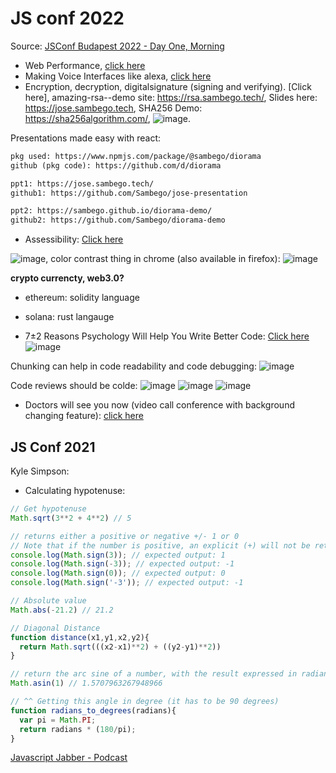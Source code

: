 # JS conf 2022

Source: [JSConf Budapest 2022 - Day One, Morning](https://youtu.be/z4JnSGupxUs)

- Web Performance, [click here](conf-web-performance.md)
- Making Voice Interfaces like alexa, [click here](https://youtu.be/z4JnSGupxUs?t=7774)
- Encryption, decryption, digitalsignature (signing and verifying). [Click here], amazing-rsa--demo site: https://rsa.sambego.tech/, Slides here: https://jose.sambego.tech, SHA256 Demo: https://sha256algorithm.com/, ![image](https://user-images.githubusercontent.com/31458531/173990306-d3fda291-4221-48d8-b4b8-ccfeeabfb854.png).

Presentations made easy with react: 

```txt
pkg used: https://www.npmjs.com/package/@sambego/diorama
github (pkg code): https://github.com/d/diorama

ppt1: https://jose.sambego.tech/
github1: https://github.com/Sambego/jose-presentation

ppt2: https://sambego.github.io/diorama-demo/
github2: https://github.com/Sambego/diorama-demo
```
- Assessibility: [Click here](https://youtu.be/z4JnSGupxUs?t=13691)

![image](https://user-images.githubusercontent.com/31458531/173996672-21622eb5-b5d6-4796-9fbe-05fd6551237b.png), color contrast thing in chrome (also available in firefox): ![image](https://user-images.githubusercontent.com/31458531/174000230-0d547409-ce7d-4b16-b727-0a50412d626c.png)



**crypto currencty, web3.0?**

- ethereum: solidity language
- solana: rust langauge

 - 7±2 Reasons Psychology Will Help You Write Better Code: [Click here](https://www.youtube.com/watch?v=z4JnSGupxUs&t=16559s) ![image](https://user-images.githubusercontent.com/31458531/174287089-c2ff8b19-a122-4396-83a5-39428e9d5c45.png)

Chunking can help in code readability and code debugging: ![image](https://user-images.githubusercontent.com/31458531/174288314-f0b7f507-3b0d-4cc9-8d7a-cc00e887fa68.png)

Code reviews should be colde: ![image](https://user-images.githubusercontent.com/31458531/174290041-965d591b-096f-4e7f-8bef-80766b4fd36f.png)
![image](https://user-images.githubusercontent.com/31458531/174290103-5f37ee84-6165-4ca9-8e27-fe9e99fc1ae3.png)
![image](https://user-images.githubusercontent.com/31458531/174290446-8250f18a-00f6-4fa3-b765-a8b1a5346211.png)

- Doctors will see you now (video call conference with background changing feature): [click here](https://www.youtube.com/watch?v=z4JnSGupxUs&t=18340s)



## JS Conf 2021

Kyle Simpson:
- Calculating hypotenuse:

```js
// Get hypotenuse
Math.sqrt(3**2 + 4**2) // 5

// returns either a positive or negative +/- 1 or 0
// Note that if the number is positive, an explicit (+) will not be returned.
console.log(Math.sign(3)); // expected output: 1
console.log(Math.sign(-3)); // expected output: -1
console.log(Math.sign(0)); // expected output: 0
console.log(Math.sign('-3')); // expected output: -1

// Absolute value
Math.abs(-21.2) // 21.2

// Diagonal Distance
function distance(x1,y1,x2,y2){
  return Math.sqrt(((x2-x1)**2) + ((y2-y1)**2))
}
```

```js
// return the arc sine of a number, with the result expressed in radians
Math.asin(1) // 1.5707963267948966

// ^^ Getting this angle in degree (it has to be 90 degrees)
function radians_to_degrees(radians){
  var pi = Math.PI;
  return radians * (180/pi);
}
```

[Javascript Jabber - Podcast](https://javascriptjabber.com/)


